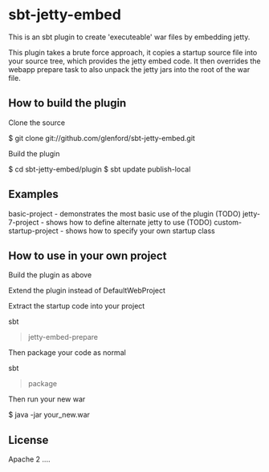 
sbt-jetty-embed
===============

This is an sbt plugin to create 'executeable' war files by embedding jetty.

This plugin takes a brute force approach, it copies a startup source file
into your source tree, which provides the jetty embed code.  It then overrides
the webapp prepare task to also unpack the jetty jars into the root of the
war file.


How to build the plugin
-----------------------

Clone the source

  $ git clone git://github.com/glenford/sbt-jetty-embed.git

Build the plugin

  $ cd sbt-jetty-embed/plugin
  $ sbt update publish-local


Examples
--------

basic-project - demonstrates the most basic use of the plugin
(TODO) jetty-7-project - shows how to define alternate jetty to use
(TODO) custom-startup-project - shows how to specify your own startup class


How to use in your own project
------------------------------

Build the plugin as above

Extend the plugin instead of DefaultWebProject

Extract the startup code into your project

  sbt
  > jetty-embed-prepare


Then package your code as normal

  sbt
  > package

Then run your new war

  $ java -jar your_new.war


License
-------

Apache 2 ....



